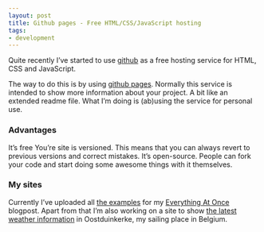 ```yaml
---
layout: post
title: Github pages - Free HTML/CSS/JavaScript hosting
tags:
- development
---
```


Quite recently I’ve started to use [github](https://github.com/) as a free hosting service for HTML, CSS and JavaScript.

The way to do this is by using [github pages](http://pages.github.com/). Normally this service is intended to show more information about your project. A bit like an extended readme file. What I’m doing is (ab)using the service for personal use.

### Advantages

It’s free
You’re site is versioned. This means that you can always revert to previous versions and correct mistakes.
It’s open-source. People can fork your code and start doing some awesome things with it themselves.

### My sites

Currently I’ve uploaded all [the examples](http://christianv.github.com/everythingatonce/) for my [Everything At Once](/loading-everything-at-once-javascript-html-css) blogpost. Apart from that I’m also working on a site to show [the latest weather information](http://christianv.github.com/weathery/) in Oostduinkerke, my sailing place in Belgium.